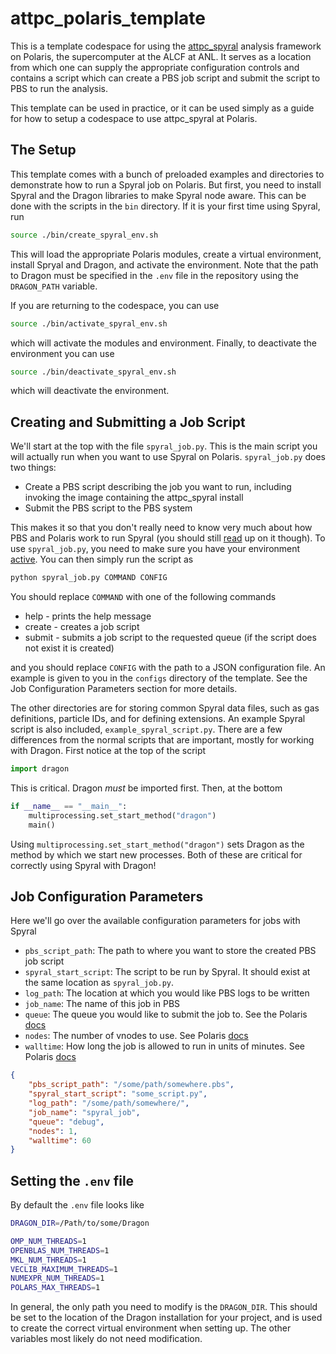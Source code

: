# attpc_polaris_template

This is a template codespace for using the [attpc_spyral](https://github.com/ATTPC/Spyral) analysis framework on Polaris, the supercomputer at the ALCF at ANL. It serves as a location from which one can supply the appropriate configuration controls and contains a script which can create a PBS job script and submit the script to PBS to run the analysis.

This template can be used in practice, or it can be used simply as a guide for how to setup a codespace to use attpc_spyral at Polaris.

## The Setup

This template comes with a bunch of preloaded examples and directories to demonstrate how to run a Spyral job on Polaris. But first, you need to install Spyral and the Dragon libraries to make Spyral node aware. This can be done with the scripts in the `bin` directory. If it is your first time using Spyral, run

```bash
source ./bin/create_spyral_env.sh
```

This will load the appropriate Polaris modules, create a virtual environment, install Spryal and Dragon, and activate the environment. Note that the path to Dragon must be specified in the `.env` file in the repository using the `DRAGON_PATH` variable.

If you are returning to the codespace, you can use

```bash
source ./bin/activate_spyral_env.sh
```

which will activate the modules and environment. Finally, to deactivate the environment you can use

```bash
source ./bin/deactivate_spyral_env.sh
```

which will deactivate the environment.

## Creating and Submitting a Job Script

We'll start at the top with the file `spyral_job.py`. This is the main script you will actually run when you want to use Spyral on Polaris. `spyral_job.py` does two things:

- Create a PBS script describing the job you want to run, including invoking the image containing the attpc_spyral install
- Submit the PBS script to the PBS system

This makes it so that you don't really need to know very much about how PBS and Polaris work to run Spyral (you should still [read](https://docs.alcf.anl.gov/polaris/getting-started/) up on it though). To use `spyral_job.py`, you need to make sure you have your environment [active](#the-setup). You can then simply run the script as

```bash
python spyral_job.py COMMAND CONFIG
```

You should replace `COMMAND` with one of the following commands

- help - prints the help message
- create - creates a job script
- submit - submits a job script to the requested queue (if the script does not exist it is created)

and you should replace `CONFIG` with the path to a JSON configuration file. An example is given to you in the `configs` directory of the template. See the Job Configuration Parameters section for more details.

The other directories are for storing common Spyral data files, such as gas definitions, particle IDs, and for defining extensions. An example Spyral script is also included, `example_spyral_script.py`. There are a few differences from the normal scripts that are important, mostly for working with Dragon. First notice at the top of the script

```python
import dragon
```

This is critical. Dragon *must* be imported first. Then, at the bottom

```python
if __name__ == "__main__":
    multiprocessing.set_start_method("dragon")
    main()
```

Using `multiprocessing.set_start_method("dragon")` sets Dragon as the method by which we start new processes. Both of these are critical for correctly using Spyral with Dragon!

## Job Configuration Parameters

Here we'll go over the available configuration parameters for jobs with Spyral

- `pbs_script_path`: The path to where you want to store the created PBS job script
- `spyral_start_script`: The script to be run by Spyral. It should exist at the same location as `spyral_job.py`.
- `log_path`: The location at which you would like PBS logs to be written
- `job_name`: The name of this job in PBS
- `queue`: The queue you would like to submit the job to. See the Polaris [docs](https://docs.alcf.anl.gov/polaris/running-jobs/)
- `nodes`: The number of vnodes to use. See Polaris [docs](https://docs.alcf.anl.gov/running-jobs/job-and-queue-scheduling/)
- `walltime`: How long the job is allowed to run in units of minutes. See Polaris [docs](https://docs.alcf.anl.gov/running-jobs/job-and-queue-scheduling/)

```json
{
    "pbs_script_path": "/some/path/somewhere.pbs",
    "spyral_start_script": "some_script.py",
    "log_path": "/some/path/somewhere/",
    "job_name": "spyral_job",
    "queue": "debug",
    "nodes": 1,
    "walltime": 60
}
```

## Setting the `.env` file

By default the `.env` file looks like

```bash
DRAGON_DIR=/Path/to/some/Dragon

OMP_NUM_THREADS=1
OPENBLAS_NUM_THREADS=1
MKL_NUM_THREADS=1
VECLIB_MAXIMUM_THREADS=1
NUMEXPR_NUM_THREADS=1
POLARS_MAX_THREADS=1
```

In general, the only path you need to modify is the `DRAGON_DIR`. This should be set to the location of the Dragon installation for your project, and is used to create the correct virtual environment when setting up. The other variables most likely do not need modification.